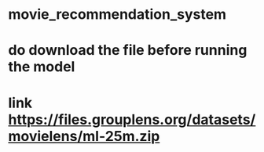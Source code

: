 # movie_recommendation_system
# do download the file before running the model 
# link https://files.grouplens.org/datasets/movielens/ml-25m.zip 
